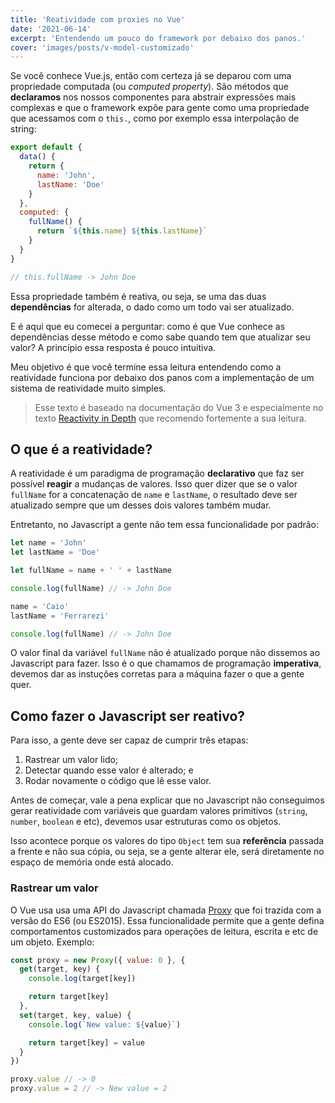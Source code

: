 ```yaml
---
title: 'Reatividade com proxies no Vue'
date: '2021-06-14'
excerpt: 'Entendendo um pouco do framework por debaixo dos panos.'
cover: 'images/posts/v-model-customizado'
---
```


Se você conhece Vue.js, então com certeza já se deparou com uma propriedade computada (ou *computed property*). São métodos que **declaramos** nos nossos componentes para abstrair expressões mais complexas e que o framework expõe para gente como uma propriedade que acessamos com o `this.`, como por exemplo essa interpolação de string:

```javascript
export default {
  data() {
    return {
      name: 'John',
      lastName: 'Doe'
    }
  },
  computed: {
    fullName() {
      return `${this.name} ${this.lastName}`
    }
  }
}

// this.fullName -> John Doe
```

Essa propriedade também é reativa, ou seja, se uma das duas **dependências** for alterada, o dado como um todo vai ser atualizado.

E é aqui que eu comecei a perguntar: como é que Vue conhece as dependências desse método e como sabe quando tem que atualizar seu valor? A princípio essa resposta é pouco intuitiva.

Meu objetivo é que você termine essa leitura entendendo como a reatividade funciona por debaixo dos panos com a implementação de um sistema de reatividade muito simples.

> Esse texto é baseado na documentação do Vue 3 e especialmente no texto [Reactivity in Depth](https://v3.vuejs.org/guide/reactivity.html) que recomendo fortemente a sua leitura.

## O que é a reatividade?

A reatividade é um paradigma de programação **declarativo** que faz ser possível **reagir** a mudanças de valores. Isso quer dizer que se o valor `fullName` for a concatenação de `name` e `lastName`, o resultado deve ser atualizado sempre que um desses dois valores também mudar.

Entretanto, no Javascript a gente não tem essa funcionalidade por padrão:

```javascript
let name = 'John'
let lastName = 'Doe'

let fullName = name + ' ' + lastName

console.log(fullName) // -> John Doe

name = 'Caio'
lastName = 'Ferrarezi'

console.log(fullName) // -> John Doe
```

O valor final da variável `fullName` não é atualizado porque não dissemos ao Javascript para fazer. Isso é o que chamamos de programação **imperativa**, devemos dar as instuções corretas para a máquina fazer o que a gente quer.

## Como fazer o Javascript ser reativo?

Para isso, a gente deve ser capaz de cumprir três etapas:

1. Rastrear um valor lido;
2. Detectar quando esse valor é alterado; e
3. Rodar novamente o código que lê esse valor.

Antes de começar, vale a pena explicar que no Javascript não conseguimos gerar reatividade com variáveis que guardam valores primitivos (`string`, `number`, `boolean` e etc), devemos usar estruturas como os objetos.

Isso acontece porque os valores do tipo `Object` tem sua **referência** passada a frente e não sua cópia, ou seja, se a gente alterar ele, será diretamente no espaço de memória onde está alocado.

### Rastrear um valor

O Vue usa usa uma API do Javascript chamada [Proxy](https://developer.mozilla.org/pt-BR/docs/Web/JavaScript/Reference/Global_Objects/Proxy) que foi trazida com a versão do ES6 (ou ES2015). Essa funcionalidade permite que a gente defina comportamentos customizados para operações de leitura, escrita e etc de um objeto. Exemplo:

```javascript
const proxy = new Proxy({ value: 0 }, {
  get(target, key) {
    console.log(target[key])

    return target[key]
  },
  set(target, key, value) {
    console.log(`New value: ${value}`)

    return target[key] = value
  }
})

proxy.value // -> 0
proxy.value = 2 // -> New value = 2
```
